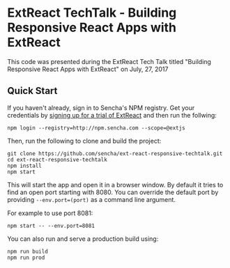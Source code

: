 # ExtReact TechTalk - Building Responsive React Apps with ExtReact

This code was presented during the ExtReact Tech Talk titled "Building Responsive React Apps with ExtReact" on July, 27, 2017

## Quick Start

If you haven't already, sign in to Sencha's NPM registry.  Get your credentials by [signing 
up for a trial of ExtReact](https://www.sencha.com/products/extreact/evaluate/) and then run the follwing:

```
npm login --registry=http://npm.sencha.com --scope=@extjs
```

Then, run the following to clone and build the project:

    git clone https://github.com/sencha/ext-react-responsive-techtalk.git
    cd ext-react-responsive-techtalk
    npm install
    npm start

This will start the app and open it in a browser window.  By default it tries to find
an open port starting with 8080.  You can override the default port by providing `--env.port=(port)` 
as a command line argument.

For example to use port 8081:

    npm start -- --env.port=8081

You can also run and serve a production build using:

    npm run build
    npm run prod

